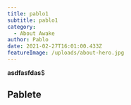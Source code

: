 ```yaml
---
title: pablo1
subtitle: pablo1
category:
  - About Awake
author: Pablo
date: 2021-02-27T16:01:00.433Z
featureImage: /uploads/about-hero.jpg
---
```

**asdfasfdas**$
<h2> Pablete </h2>
